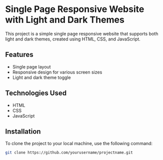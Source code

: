 # Single Page Responsive Website with Light and Dark Themes

This project is a simple single page responsive website that supports both light and dark themes, created using HTML, CSS, and JavaScript.

## Features

- Single page layout
- Responsive design for various screen sizes
- Light and dark theme toggle

## Technologies Used

- HTML
- CSS
- JavaScript

## Installation

To clone the project to your local machine, use the following command:

```sh
git clone https://github.com/yourusername/projectname.git
```
